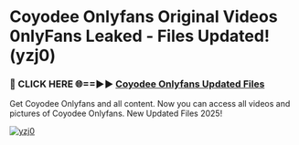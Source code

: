 # Coyodee Onlyfans Original Videos 0nlyFans Leaked - Files Updated! (yzj0)

<h3>🔴 CLICK HERE 🌐==►► <a href="https://tinyurl.com/ehrbuxhb" rel="nofollow">Coyodee Onlyfans Updated Files</a></h3>

Get Coyodee Onlyfans and all content. Now you can access all videos and pictures of Coyodee Onlyfans. New Updated Files 2025!

[![yzj0](https://i.imgur.com/lVYEuWS.gif)](https://tinyurl.com/ehrbuxhb)
